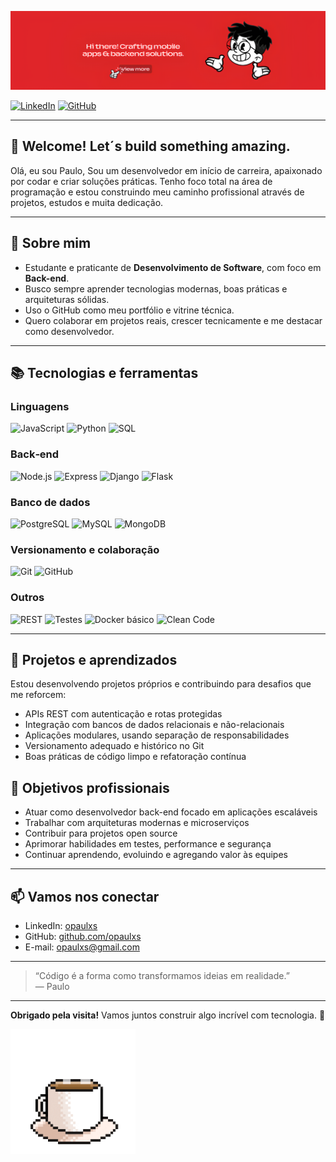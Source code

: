 ![Banner](./banner.png.png)


[![LinkedIn](https://img.shields.io/badge/-LinkedIn-0A66C2?logo=linkedin&logoColor=white)](https://www.linkedin.com/in/opaulxs/)
[![GitHub](https://img.shields.io/badge/GitHub-181717?logo=github&logoColor=white)](https://github.com/opaulxs)

---

## 👋 Welcome! Let´s build something amazing.

Olá, eu sou Paulo, Sou um desenvolvedor em início de carreira, apaixonado por codar e criar soluções práticas. Tenho foco total na área de programação e estou construindo meu caminho profissional através de projetos, estudos e muita dedicação.

---

## 🎯 Sobre mim

- Estudante e praticante de **Desenvolvimento de Software**, com foco em **Back-end**.
- Busco sempre aprender tecnologias modernas, boas práticas e arquiteturas sólidas.
- Uso o GitHub como meu portfólio e vitrine técnica.
- Quero colaborar em projetos reais, crescer tecnicamente e me destacar como desenvolvedor.

---

## 📚 Tecnologias e ferramentas

### Linguagens
![JavaScript](https://img.shields.io/badge/JavaScript-323330?logo=javascript&logoColor=F7DF1E)
![Python](https://img.shields.io/badge/Python-14354C?logo=python&logoColor=white)
![SQL](https://img.shields.io/badge/SQL-003B57?logo=postgresql&logoColor=white)

### Back‑end
![Node.js](https://img.shields.io/badge/Node.js-339933?logo=node.js&logoColor=white)
![Express](https://img.shields.io/badge/Express-000000?logo=express&logoColor=white)
![Django](https://img.shields.io/badge/Django-092E20?logo=django&logoColor=white)
![Flask](https://img.shields.io/badge/Flask-000000?logo=flask&logoColor=white)

### Banco de dados
![PostgreSQL](https://img.shields.io/badge/PostgreSQL-4169E1?logo=postgresql&logoColor=white)
![MySQL](https://img.shields.io/badge/MySQL-4479A1?logo=mysql&logoColor=white)
![MongoDB](https://img.shields.io/badge/MongoDB-47A248?logo=mongodb&logoColor=white)

### Versionamento e colaboração
![Git](https://img.shields.io/badge/Git-F05032?logo=git&logoColor=white)
![GitHub](https://img.shields.io/badge/GitHub-181717?logo=github&logoColor=white)

### Outros
![REST](https://img.shields.io/badge/REST-02569B?logo=swagger&logoColor=white)
![Testes](https://img.shields.io/badge/Testes-6E4C13?logo=pytest&logoColor=white)
![Docker básico](https://img.shields.io/badge/Docker-2496ED?logo=docker&logoColor=white)
![Clean Code](https://img.shields.io/badge/Clean%20Code-000?logo=sonarlint&logoColor=white)

---

## 🚀 Projetos e aprendizados

Estou desenvolvendo projetos próprios e contribuindo para desafios que me reforcem:

- APIs REST com autenticação e rotas protegidas
- Integração com bancos de dados relacionais e não-relacionais
- Aplicações modulares, usando separação de responsabilidades
- Versionamento adequado e histórico no Git
- Boas práticas de código limpo e refatoração contínua

## 🎯 Objetivos profissionais

- Atuar como desenvolvedor back-end focado em aplicações escaláveis
- Trabalhar com arquiteturas modernas e microserviços
- Contribuir para projetos open source
- Aprimorar habilidades em testes, performance e segurança
- Continuar aprendendo, evoluindo e agregando valor às equipes

---

## 📫 Vamos nos conectar

- LinkedIn: [opaulxs](https://www.linkedin.com/in/opaulxs/)
- GitHub: [github.com/opaulxs](https://github.com/opaulxs)
- E-mail: opaulxs@gmail.com

---

> “Código é a forma como transformamos ideias em realidade.”  
> — Paulo

---

**Obrigado pela visita!** Vamos juntos construir algo incrível com tecnologia. 🚀


<img src="cafe_8pixel.gif" width="200px">

</p>

